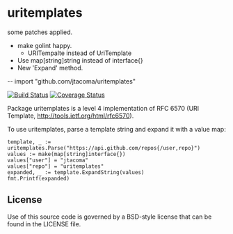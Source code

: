 # uritemplates
some patches applied.
 - make golint happy.
    - URITempalte instead of UriTemplate
 - Use map[string]string instead of interface{}
 - New 'Expand' method.


--
    import "github.com/jtacoma/uritemplates"

[![Build Status](https://travis-ci.org/jtacoma/uritemplates.png)](https://travis-ci.org/jtacoma/uritemplates) [![Coverage Status](https://coveralls.io/repos/jtacoma/uritemplates/badge.png)](https://coveralls.io/r/jtacoma/uritemplates)

Package uritemplates is a level 4 implementation of RFC 6570 (URI
Template, http://tools.ietf.org/html/rfc6570).

To use uritemplates, parse a template string and expand it with a value
map:

	template, _ := uritemplates.Parse("https://api.github.com/repos{/user,repo}")
	values := make(map[string]interface{})
	values["user"] = "jtacoma"
	values["repo"] = "uritemplates"
	expanded, _ := template.ExpandString(values)
	fmt.Printf(expanded)

## License

Use of this source code is governed by a BSD-style license that can be found in
the LICENSE file.

